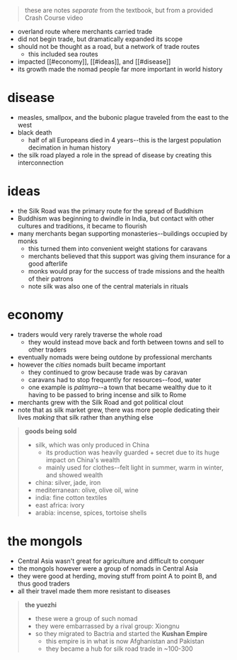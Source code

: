 > these are notes *separate* from the textbook, but from a provided Crash Course video
* overland route where merchants carried trade
* did not begin trade, but dramatically expanded its scope
* should not be thought as a road, but a network of trade routes
	* this included sea routes
* impacted [[#economy]], [[#ideas]], and [[#disease]]
* its growth made the nomad people far more important in world history 
# disease
* measles, smallpox, and the bubonic plague traveled from the east to the west
* black death
	* half of all Europeans died in 4 years--this is the largest population decimation in human history
* the silk road played a role in the spread of disease by creating this interconnection 

# ideas
* the Silk Road was the primary route for the spread of Buddhism
* Buddhism was beginning to dwindle in India, but contact with other cultures and traditions, it became to flourish
* many merchants began supporting monasteries--buildings occupied by monks
	* this turned them into convenient weight stations for caravans
	* merchants believed that this support was giving them insurance for a good afterlife
	* monks would pray for the success of trade missions and the health of their patrons
	* note silk was also one of the central materials in rituals

# economy
* traders would very rarely traverse the whole road
	* they would instead move back and forth between towns and sell to other traders
* eventually nomads were being outdone by professional merchants
* however the *cities* nomads built became important
	* they continued to grow because trade was by caravan
	* caravans had to stop frequently for resources--food, water
	* one example is *palmyra*--a town that became wealthy due to it having to be passed to bring incense and silk to Rome
* merchants grew with the Silk Road and got political clout
* note that as silk market grew, there was more people dedicating their lives *making* that silk rather than anything else

> **goods being sold**
> - silk, which was only produced in China
> 	- its production was heavily guarded + secret due to its huge impact on China's wealth
> 	- mainly used for clothes--felt light in summer, warm in winter, and showed wealth
> - china: silver, jade, iron
> - mediterranean: olive, olive oil, wine 
> - india: fine cotton textiles
> - east africa: ivory
> - arabia: incense, spices, tortoise shells

# the mongols
* Central Asia wasn't great for agriculture and difficult to conquer
* the mongols however were a group of nomads in Central Asia
* they were good at herding, moving stuff from point A to point B, and thus good traders
* all their travel made them more resistant to diseases

> **the yuezhi**
> - these were a group of such nomad
> - they were embarrassed by a rival group: Xiongnu
> - so they migrated to Bactria and started the **Kushan Empire**
> 	- this empire is in what is now Afghanistan and Pakistan
> 	- they became a hub for silk road trade in ~100-300 